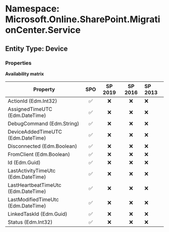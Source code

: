 # Namespace: Microsoft.Online.SharePoint.MigrationCenter.Service

## Entity Type: Device

### Properties

**Availability matrix**

Property | SPO | SP 2019 | SP 2016 | SP 2013
----------|:---:|:-------:|:-------:|:-------
ActionId (Edm.Int32) | ✅ | ❌ | ❌ | ❌
AssignedTimeUTC (Edm.DateTime) | ✅ | ❌ | ❌ | ❌
DebugCommand (Edm.String) | ✅ | ❌ | ❌ | ❌
DeviceAddedTimeUTC (Edm.DateTime) | ✅ | ❌ | ❌ | ❌
Disconnected (Edm.Boolean) | ✅ | ❌ | ❌ | ❌
FromClient (Edm.Boolean) | ✅ | ❌ | ❌ | ❌
Id (Edm.Guid) | ✅ | ❌ | ❌ | ❌
LastActivityTimeUtc (Edm.DateTime) | ✅ | ❌ | ❌ | ❌
LastHeartbeatTimeUtc (Edm.DateTime) | ✅ | ❌ | ❌ | ❌
LastModifiedTimeUtc (Edm.DateTime) | ✅ | ❌ | ❌ | ❌
LinkedTaskId (Edm.Guid) | ✅ | ❌ | ❌ | ❌
Status (Edm.Int32) | ✅ | ❌ | ❌ | ❌